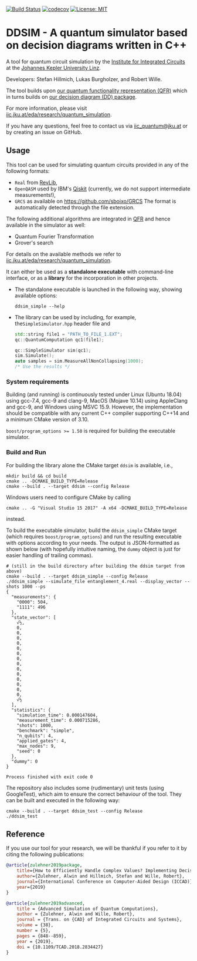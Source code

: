 [![Build Status](https://travis-ci.com/iic-jku/ddsim.svg?branch=master)](https://travis-ci.com/iic-jku/ddsim)
[![codecov](https://codecov.io/gh/iic-jku/ddsim/branch/master/graph/badge.svg)](https://codecov.io/gh/iic-jku/ddsim)
[![License: MIT](https://img.shields.io/badge/License-MIT-yellow.svg)](https://opensource.org/licenses/MIT)

# DDSIM - A quantum simulator based on decision diagrams written in C++

A tool for quantum circuit simulation by the [Institute for Integrated Circuits](http://iic.jku.at/eda/) at the [Johannes Kepler University Linz](https://jku.at).

Developers: Stefan Hillmich, Lukas Burgholzer, and Robert Wille.

The tool builds upon [our quantum functionality representation (QFR)](https://github.com/iic-jku/qfr.git) which in turns builds on [our decision diagram (DD) package](https://github.com/iic-jku/dd_package.git).

For more information, please visit [iic.jku.at/eda/research/quantum_simulation](http://iic.jku.at/eda/research/quantum_simulation).

If you have any questions, feel free to contact us via [iic_quantum@jku.at](mailto:iic_quantum@jku.at) or by creating an issue on GitHub.

## Usage

This tool can be used for simulating quantum circuits provided in any of the following formats:
* `Real` from [RevLib](http://revlib.org),
* `OpenQASM` used by IBM's [Qiskit](https://github.com/Qiskit/qiskit) (currently, we do not support intermediate measurements!),
* `GRCS` as available on https://github.com/sboixo/GRCS
The format is automatically detected through the file extension.


The following additional algorithms are integrated in [QFR](https://github.com/iic-jku/qfr.git) and hence available in the simulator as well:
* Quantum Fourier Transformation
* Grover's search

For details on the available methods we refer to [iic.jku.at/eda/research/quantum_simulation](http://iic.jku.at/eda/research/quantum_simulation).

It can either be used as a **standalone executable** with command-line interface, or as a **library** for the incorporation in other projects.
- The standalone executable is launched in the following way, showing available options:
    ```commandline
    ddsim_simple --help
    ```
   
- The library can be used by including, for example, the```SimpleSimulator.hpp``` header file and
    ```c++
    std::string file1 = "PATH_TO_FILE_1.EXT";
    qc::QuantumComputation qc1(file1);
    
    qc::SimpleSimulator sim(qc1);
    sim.Simulate();
    auto samples = sim.MeasureAllNonCollapsing(1000);
    /* Use the results */
    ```
  
### System requirements

Building (and running) is continuously tested under Linux (Ubuntu 18.04) using gcc-7.4, gcc-9 and clang-9, MacOS (Mojave 10.14) using AppleClang and gcc-9, and Windows using MSVC 15.9. 
However, the implementation should be compatible with any current C++ compiler supporting C++14 and a minimum CMake version of 3.10.

`boost/program_options >= 1.50` is required for building the executable simulator.

### Build and Run
For building the library alone the CMake target `ddsim` is available, i.e.,
```commandline
mkdir build && cd build
cmake .. -DCMAKE_BUILD_TYPE=Release
cmake --build . --target ddsim --config Release
```

Windows users need to configure CMake by calling 

`cmake .. -G "Visual Studio 15 2017" -A x64 -DCMAKE_BUILD_TYPE=Release`

instead.

To build the executable simulator, build the `ddsim_simple` CMake target (which requires `boost/program_options`) and run the resulting executable with options according to your needs. 
The output is JSON-formatted as shown below (with hopefully intuitive naming, the `dummy` object is just for easier handling of trailing commas).

```commandline
# (still in the build directory after building the ddsim target from above)
cmake --build . --target ddsim_simple --config Release
./ddsim_simple --simulate_file entanglement_4.real --display_vector --shots 1000 --ps
{
  "measurements": {
    "0000": 504,
    "1111": 496
  },
  "state_vector": [
    √½,
    0,
    0,
    0,
    0,
    0,
    0,
    0,
    0,
    0,
    0,
    0,
    0,
    0,
    0,
    √½
  ],
  "statistics": {
    "simulation_time": 0.000147604,
    "measurement_time": 0.000715286,
    "shots": 1000,
    "benchmark": "simple",
    "n_qubits": 4,
    "applied_gates": 4,
    "max_nodes": 9,
    "seed": 0
  },
  "dummy": 0
}

Process finished with exit code 0

```

The repository also includes some (rudimentary) unit tests (using GoogleTest), which aim to ensure the correct behaviour of the tool. They can be built and executed in the following way:
```commandline
cmake --build . --target ddsim_test --config Release
./ddsim_test
```

## Reference

If you use our tool for your research, we will be thankful if you refer to it by citing the following publications:

```bibtex
@article{zulehner2019package,
    title={How to Efficiently Handle Complex Values? Implementing Decision Diagrams for Quantum Computing},
    author={Zulehner, Alwin and Hillmich, Stefan and Wille, Robert},
    journal={International Conference on Computer-Aided Design (ICCAD)},
    year={2019}
}

@article{zulehner2019advanced,
    title = {Advanced Simulation of Quantum Computations},
    author = {Zulehner, Alwin and Wille, Robert},
    journal = {Trans. on {CAD} of Integrated Circuits and Systems},
    volume = {38},
    number = {5},
    pages = {848--859},
    year = {2019},
    doi = {10.1109/TCAD.2018.2834427}
}
```
